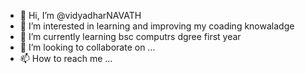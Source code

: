- 👋 Hi, I’m @vidyadharNAVATH
- 👀 I’m interested in learning and improving my coading knowaladge 
- 🌱 I’m currently learning bsc computrs dgree first year
- 💞️ I’m looking to collaborate on ...
- 📫 How to reach me ...

<!---
vidyadharNAVATH/vidyadharNAVATH is a ✨ special ✨ repository because its `README.md` (this file) appears on your GitHub profile.
You can click the Preview link to take a look at your changes.
--->
